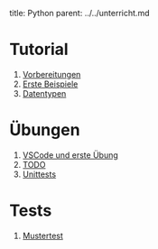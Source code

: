 title: Python
parent: ../../unterricht.md

# Tutorial
1. [Vorbereitungen](installation.html)
1. [Erste Beispiele](beispiele.html)
1. [Datentypen](datentypen.html)

# Übungen
1. [VSCode und erste Übung](homework1.html)
1. [TODO](homework2.html)
1. [Unittests](unittests.html)

# Tests
1. [Mustertest](python_test.zip) <!--- ([Musterlösung](python_test_sample_solution.zip)) -->